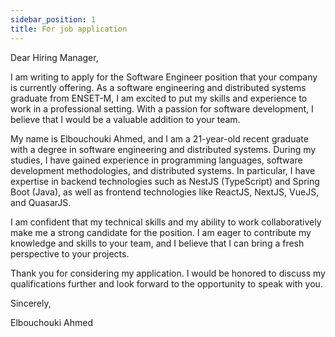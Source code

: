```yaml
---
sidebar_position: 1
title: For job application
---
```


Dear Hiring Manager,

I am writing to apply for the Software Engineer position that your company is currently offering. As a software engineering and distributed systems graduate from ENSET-M, I am excited to put my skills and experience to work in a professional setting. With a passion for software development, I believe that I would be a valuable addition to your team.

My name is Elbouchouki Ahmed, and I am a 21-year-old recent graduate with a degree in software engineering and distributed systems. During my studies, I have gained experience in programming languages, software development methodologies, and distributed systems. In particular, I have expertise in backend technologies such as NestJS (TypeScript) and Spring Boot (Java), as well as frontend technologies like ReactJS, NextJS, VueJS, and QuasarJS.

I am confident that my technical skills and my ability to work collaboratively make me a strong candidate for the position. I am eager to contribute my knowledge and skills to your team, and I believe that I can bring a fresh perspective to your projects.

Thank you for considering my application. I would be honored to discuss my qualifications further and look forward to the opportunity to speak with you.

Sincerely,

Elbouchouki Ahmed